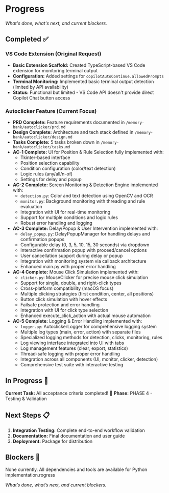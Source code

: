 # Progress

_What's done, what's next, and current blockers._

## Completed ✅

### VS Code Extension (Original Request)
- **Basic Extension Scaffold:** Created TypeScript-based VS Code extension for monitoring terminal output
- **Configuration:** Added settings for `copilotAutoContinue.allowedPrompts`
- **Terminal Monitoring:** Implemented basic terminal output detection (limited by API availability)
- **Status:** Functional but limited - VS Code API doesn't provide direct Copilot Chat button access

### Autoclicker Feature (Current Focus)
- **PRD Complete:** Feature requirements documented in `/memory-bank/autoclicker/prd.md`
- **Design Complete:** Architecture and tech stack defined in `/memory-bank/autoclicker/design.md`
- **Tasks Complete:** 5 tasks broken down in `/memory-bank/autoclicker/tasks.md`
- **AC-1 Complete:** UI for Position & Rule Selection fully implemented with:
  - Tkinter-based interface
  - Position selection capability
  - Condition configuration (color/text detection)
  - Logic rules (any/all/n-of)
  - Settings for delay and popup
- **AC-2 Complete:** Screen Monitoring & Detection Engine implemented with:
  - `detection.py`: Color and text detection using OpenCV and OCR
  - `monitor.py`: Background monitoring with threading and rule evaluation
  - Integration with UI for real-time monitoring
  - Support for multiple conditions and logic rules
  - Robust error handling and logging
- **AC-3 Complete:** Delay/Popup & User Intervention implemented with:
  - `delay_popup.py`: DelayPopupManager for handling delays and confirmation popups
  - Configurable delay (0, 3, 5, 10, 15, 30 seconds) via dropdown
  - Interactive confirmation popup with proceed/cancel options
  - User cancellation support during delay or popup
  - Integration with monitoring system via callback architecture
  - Enhanced main.py with proper error handling
- **AC-4 Complete:** Mouse Click Simulation implemented with:
  - `clicker.py`: MouseClicker for precise mouse click simulation
  - Support for single, double, and right-click types
  - Cross-platform compatibility (macOS focus)
  - Multiple clicking strategies (first condition, center, all positions)
  - Button click simulation with hover effects
  - Failsafe protection and error handling
  - Integration with UI for click type selection
  - Enhanced execute_click_action with actual mouse automation
- **AC-5 Complete:** Logging & Error Handling implemented with:
  - `logger.py`: AutoclickerLogger for comprehensive logging system
  - Multiple log types (main, error, action) with separate files
  - Specialized logging methods for detection, clicks, monitoring, rules
  - Log viewing interface integrated into UI with tabs
  - Log management features (clear, export, statistics)
  - Thread-safe logging with proper error handling
  - Integration across all components (UI, monitor, clicker, detection)
  - Comprehensive test suite with interactive testing

## In Progress 🔄

**Current Task:** All acceptance criteria completed! 🎉
**Phase:** PHASE 4 - Testing & Validation

## Next Steps 📋

1. **Integration Testing:** Complete end-to-end workflow validation
2. **Documentation:** Final documentation and user guide
3. **Deployment:** Package for distribution

## Blockers 🚫

None currently. All dependencies and tools are available for Python implementation.rogress

_What’s done, what’s next, and current blockers._